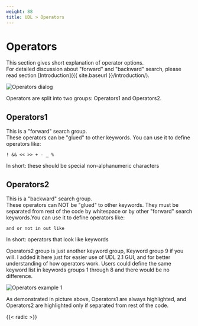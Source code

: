 ```yaml
---
weight: 88
title: UDL > Operators
---
```


# Operators

This section gives short explanation of operator options.<br>
For detailed discussion about "forward" and "backward" search, please read section [Introduction]({{ site.baseurl }}/introduction/).

![Operators dialog](../images/operators_01.png)

Operators are split into two groups: Operators1 and Operators2.

## Operators1

This is a "forward" search group.<br>
These operators can be "glued" to other keywords. You can use it to define operators like:

```
! && << >> + - _ %
```

In short: these should be special non-alphanumeric characters

## Operators2

This is a "backward" search group.<br>
These operators can NOT be "glued" to other keywords. They must be separated from rest of the code by whitespace or by other "forward" search keywords.You can use it to define operators like:

```
and or not in out like
```

In short: operators that look like keywords

Operators2 group is just another keyword group, Keyword group 9 if you will. I added it here just for easier use of UDL 2.1 GUI, and for better understanding of how operators work. Users could define the same keyword list in keywords groups 1 through 8 and there would be no difference.

![Operators example 1](../images/operators_02.png)

As demonstrated in picture above, Operators1 are always highlighted, and Operators2 are highlighted only if separated from rest of the code.

{{< radic >}}
